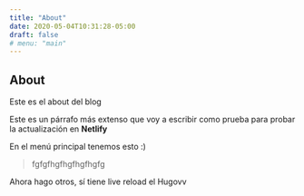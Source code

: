 ```yaml
---
title: "About"
date: 2020-05-04T10:31:28-05:00
draft: false
# menu: "main"
---
```


## About

Este es el about del blog

Este es un párrafo más extenso que voy a escribir como prueba para probar la actualización en **Netlify**

En el menú principal tenemos esto :)

> fgfgfhgfhgfhgfhgfg

Ahora hago otros, sí tiene live reload el Hugovv